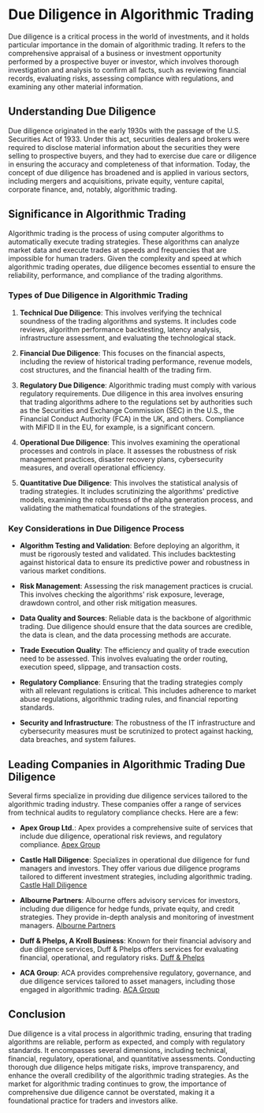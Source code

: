 # Due Diligence in Algorithmic Trading

Due diligence is a critical process in the world of investments, and it holds particular importance in the domain of algorithmic trading. It refers to the comprehensive appraisal of a business or investment opportunity performed by a prospective buyer or investor, which involves thorough investigation and analysis to confirm all facts, such as reviewing financial records, evaluating risks, assessing compliance with regulations, and examining any other material information.

## Understanding Due Diligence

Due diligence originated in the early 1930s with the passage of the U.S. Securities Act of 1933. Under this act, securities dealers and brokers were required to disclose material information about the securities they were selling to prospective buyers, and they had to exercise due care or diligence in ensuring the accuracy and completeness of that information. Today, the concept of due diligence has broadened and is applied in various sectors, including mergers and acquisitions, private equity, venture capital, corporate finance, and, notably, algorithmic trading.

## Significance in Algorithmic Trading

Algorithmic trading is the process of using computer algorithms to automatically execute trading strategies. These algorithms can analyze market data and execute trades at speeds and frequencies that are impossible for human traders. Given the complexity and speed at which algorithmic trading operates, due diligence becomes essential to ensure the reliability, performance, and compliance of the trading algorithms.

### Types of Due Diligence in Algorithmic Trading

1. **Technical Due Diligence**: This involves verifying the technical soundness of the trading algorithms and systems. It includes code reviews, algorithm performance backtesting, latency analysis, infrastructure assessment, and evaluating the technological stack.

2. **Financial Due Diligence**: This focuses on the financial aspects, including the review of historical trading performance, revenue models, cost structures, and the financial health of the trading firm.

3. **Regulatory Due Diligence**: Algorithmic trading must comply with various regulatory requirements. Due diligence in this area involves ensuring that trading algorithms adhere to the regulations set by authorities such as the Securities and Exchange Commission (SEC) in the U.S., the Financial Conduct Authority (FCA) in the UK, and others. Compliance with MiFID II in the EU, for example, is a significant concern.

4. **Operational Due Diligence**: This involves examining the operational processes and controls in place. It assesses the robustness of risk management practices, disaster recovery plans, cybersecurity measures, and overall operational efficiency.

5. **Quantitative Due Diligence**: This involves the statistical analysis of trading strategies. It includes scrutinizing the algorithms' predictive models, examining the robustness of the alpha generation process, and validating the mathematical foundations of the strategies.

### Key Considerations in Due Diligence Process

- **Algorithm Testing and Validation**: Before deploying an algorithm, it must be rigorously tested and validated. This includes backtesting against historical data to ensure its predictive power and robustness in various market conditions.

- **Risk Management**: Assessing the risk management practices is crucial. This involves checking the algorithms' risk exposure, leverage, drawdown control, and other risk mitigation measures.

- **Data Quality and Sources**: Reliable data is the backbone of algorithmic trading. Due diligence should ensure that the data sources are credible, the data is clean, and the data processing methods are accurate.

- **Trade Execution Quality**: The efficiency and quality of trade execution need to be assessed. This involves evaluating the order routing, execution speed, slippage, and transaction costs.

- **Regulatory Compliance**: Ensuring that the trading strategies comply with all relevant regulations is critical. This includes adherence to market abuse regulations, algorithmic trading rules, and financial reporting standards.

- **Security and Infrastructure**: The robustness of the IT infrastructure and cybersecurity measures must be scrutinized to protect against hacking, data breaches, and system failures.

## Leading Companies in Algorithmic Trading Due Diligence

Several firms specialize in providing due diligence services tailored to the algorithmic trading industry. These companies offer a range of services from technical audits to regulatory compliance checks. Here are a few:

- **Apex Group Ltd.**: Apex provides a comprehensive suite of services that include due diligence, operational risk reviews, and regulatory compliance. [Apex Group](https://www.apexgroup.com/)

- **Castle Hall Diligence**: Specializes in operational due diligence for fund managers and investors. They offer various due diligence programs tailored to different investment strategies, including algorithmic trading. [Castle Hall Diligence](https://www.castlehalldiligence.com/)

- **Albourne Partners**: Albourne offers advisory services for investors, including due diligence for hedge funds, private equity, and credit strategies. They provide in-depth analysis and monitoring of investment managers. [Albourne Partners](https://www.albourne.com/)

- **Duff & Phelps, A Kroll Business**: Known for their financial advisory and due diligence services, Duff & Phelps offers services for evaluating financial, operational, and regulatory risks. [Duff & Phelps](https://www.kroll.com/en)

- **ACA Group**: ACA provides comprehensive regulatory, governance, and due diligence services tailored to asset managers, including those engaged in algorithmic trading. [ACA Group](https://www.acaglobal.com/)

## Conclusion

Due diligence is a vital process in algorithmic trading, ensuring that trading algorithms are reliable, perform as expected, and comply with regulatory standards. It encompasses several dimensions, including technical, financial, regulatory, operational, and quantitative assessments. Conducting thorough due diligence helps mitigate risks, improve transparency, and enhance the overall credibility of the algorithmic trading strategies. As the market for algorithmic trading continues to grow, the importance of comprehensive due diligence cannot be overstated, making it a foundational practice for traders and investors alike.